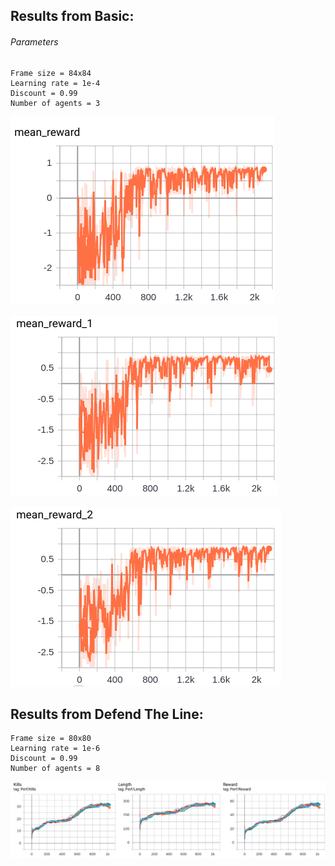 ## Results from Basic:

###### Parameters

```
Frame size = 84x84
Learning rate = 1e-4
Discount = 0.99
Number of agents = 3
```

![alt text](https://github.com/bhastrup/doom/blob/master/implementations/A3C/TensorBoard/reward_mean0_A3C.png)

![alt text](https://github.com/bhastrup/doom/blob/master/implementations/A3C/TensorBoard/reward_mean1_A3C.png)

![alt text](https://github.com/bhastrup/doom/blob/master/implementations/A3C/TensorBoard/reward_mean2_A3C.png)


## Results from Defend The Line:

```
Frame size = 80x80
Learning rate = 1e-6
Discount = 0.99
Number of agents = 8
```
![alt text](https://github.com/bhastrup/doom/blob/master/implementations/A3C/TensorBoard/a3c_dtl.png)
